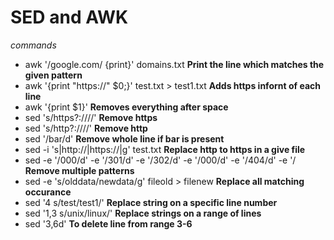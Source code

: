 # SED and AWK

_commands_

- awk '/google.com/ {print}' domains.txt **Print the line which matches the given pattern**
- awk '{print "https://" $0;}' test.txt > test1.txt **Adds https infornt of each line**
- awk '{print $1}' **Removes everything after space**
- sed 's/https\?:\/\///' **Remove https**
- sed 's/http\?:\/\///' **Remove http**
- sed '/bar/d' **Remove whole line if bar is present**
- sed -i 's|http://|https://|g'  test.txt **Replace http to https in a give file**
- sed -e '/000/d' -e '/301/d' -e '/302/d' -e '/000/d' -e '/404/d' -e '/ **Remove multiple patterns**
- sed -e 's/olddata/newdata/g' fileold > filenew **Replace all matching occurance**
- sed '4 s/test/test1/' **Replace string on a specific line number**
- sed '1,3 s/unix/linux/' **Replace strings on a range of lines**
- sed '3,6d' **To delete line from range 3-6**
 
 
